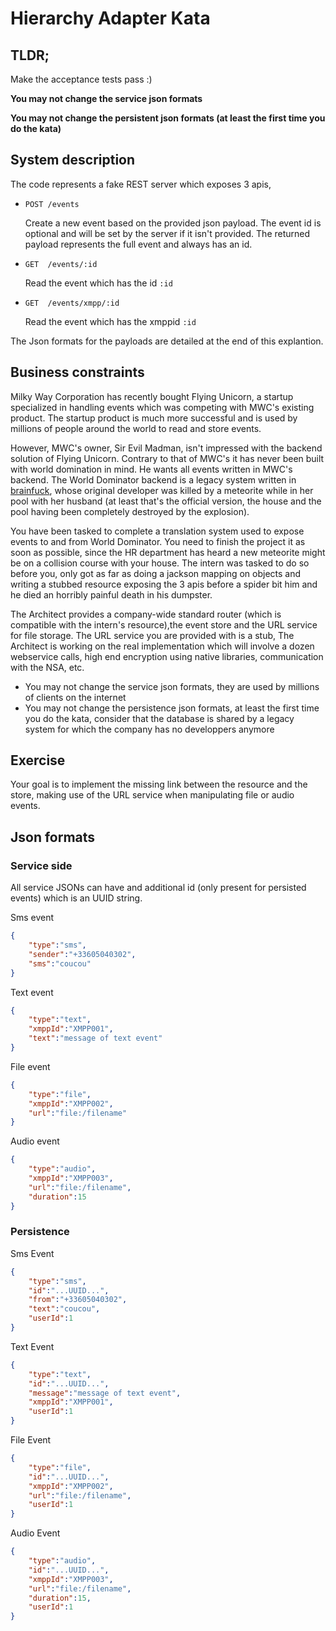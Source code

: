 Hierarchy Adapter Kata
=============

TLDR;
---------
Make the acceptance tests pass :)

**You may not change the service json formats**

**You may not change the persistent json formats (at least the first time you do the kata)**

System description
---------
The code represents a fake REST server which exposes 3 apis, 

* `POST /events`
    
    Create a new event based on the provided json payload. The event id is optional and will be set by the server if it isn't provided. The returned payload represents the full event and always has an id.

* `GET  /events/:id`

    Read the event which has the id `:id`

* `GET  /events/xmpp/:id`
    
    Read the event which has the xmppid `:id`

The Json formats for the payloads are detailed at the end of this explantion.

Business constraints 
--------
Milky Way Corporation has recently bought Flying Unicorn, a startup specialized in handling events which was competing with MWC's existing product. The startup product is much more successful and is used by millions of people around the world to read and store events. 

However, MWC's owner, Sir Evil Madman, isn't impressed with the backend solution of Flying Unicorn. Contrary to that of MWC's it has never been built with world domination in mind. He wants all events written in MWC's backend. The  World Dominator backend is a legacy system written in [brainfuck](http://en.wikipedia.org/wiki/Brainfuck), whose original developer was killed by a meteorite while in her pool with her husband (at least that's the official version, the house and the pool having been completely destroyed by the explosion). 

You have been tasked to complete a translation system used to expose events to and from World Dominator. You need to finish the project it as soon as possible, since the HR department has heard a new meteorite might be on a collision course with your house. The intern was tasked to do so before you, only got as far as doing a jackson mapping on objects and writing a stubbed resource exposing the 3 apis before a spider bit him and he died an horribly painful death in his dumpster. 

The Architect provides a company-wide standard router (which is compatible with the intern's resource),the event store and the URL service for file storage. The URL service you are provided with is a stub, The Architect is working on the real implementation which will involve a dozen webservice calls, high end encryption using native libraries, communication with the NSA, etc. 

* You may not change the service json formats, they are used by millions of clients on the internet
* You may not change the persistence json formats, at least the first time you do the kata, consider that the database is shared by a legacy system for which the company has no developpers anymore

Exercise
-----------
Your goal is to implement the missing link between the resource and the store, making use of the URL service when manipulating file or audio events.

Json formats
------------- 
### Service side
All service JSONs can have and additional id (only present for persisted events) which is an UUID string. 

Sms event
```json
{
    "type":"sms",
    "sender":"+33605040302",
    "sms":"coucou"
}
```
Text event
```json
{
    "type":"text",
    "xmppId":"XMPP001",
    "text":"message of text event"
}
```
File event
```json
{
    "type":"file",
    "xmppId":"XMPP002",
    "url":"file:/filename"
}
```
Audio  event
```json
{
    "type":"audio",
    "xmppId":"XMPP003",
    "url":"file:/filename",
    "duration":15
}
```

### Persistence

Sms Event
```json
{
    "type":"sms",
    "id":"...UUID...",
    "from":"+33605040302",
    "text":"coucou",
    "userId":1
}
```
Text Event
```json
{
    "type":"text",
    "id":"...UUID...",
    "message":"message of text event",
    "xmppId":"XMPP001",
    "userId":1
}
```
File Event
```json
{
    "type":"file",
    "id":"...UUID...",
    "xmppId":"XMPP002",
    "url":"file:/filename",
    "userId":1
}
```
Audio Event
```json
{
    "type":"audio",
    "id":"...UUID...",
    "xmppId":"XMPP003",
    "url":"file:/filename",
    "duration":15,
    "userId":1
}
```

